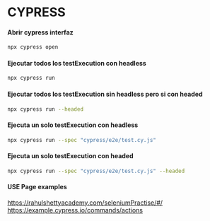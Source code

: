 # CYPRESS
#### Abrir cypress interfaz
```sh
npx cypress open
```
#### Ejecutar todos los testExecution con headless
```sh
npx cypress run
```
#### Ejecutar todos los testExecution sin headless pero si con headed
```sh
npx cypress run --headed
```
#### Ejecuta un solo testExecution con headless
```sh
npx cypress run --spec "cypress/e2e/test.cy.js"
```
#### Ejecuta un solo testExecution con headed
```sh
npx cypress run --spec "cypress/e2e/test.cy.js" --headed
```

#### USE Page examples
https://rahulshettyacademy.com/seleniumPractise/#/
https://example.cypress.io/commands/actions
